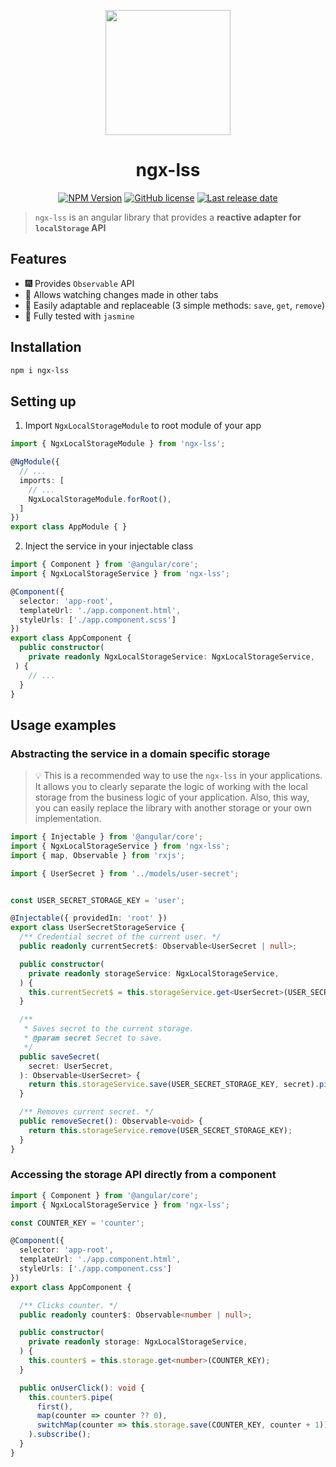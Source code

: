 <p align="center"><img height=200 src="https://user-images.githubusercontent.com/37013688/199909362-c2fd546d-e84d-46a8-b023-6a634bbdb483.png" /></p>


<h1 align="center">ngx-lss</h1> 

<p align="center">
  <a href="https://www.npmjs.com/package/ngx-lss"><img src="https://img.shields.io/npm/v/ngx-lss?style=flat-square" alt="NPM Version" /></a>
  <a href="https://github.com/chernodub/ngx-lss/blob/main/LICENSE"><img src="https://img.shields.io/github/license/chernodub/ngx-lss?style=flat-square" alt="GitHub license" /></a>
  <a href="https://github.com/chernodub/ngx-lss/releases/latest"><img alt="Last release date" src="https://img.shields.io/github/release-date/chernodub/ngx-lss?style=flat-square"/></a>
</p>

> `ngx-lss` is an angular library that provides a **reactive adapter for `localStorage` API**

## Features

* 🎆 Provides `Observable` API
* 👀 Allows watching changes made in other tabs
* 🐣 Easily adaptable and replaceable (3 simple methods: `save`, `get`, `remove`)
* 🔬 Fully tested with `jasmine`

## Installation

```bash
npm i ngx-lss
```

## Setting up

1. Import `NgxLocalStorageModule` to root module of your app

  ```typescript
  import { NgxLocalStorageModule } from 'ngx-lss';

  @NgModule({
    // ...
    imports: [
      // ...
      NgxLocalStorageModule.forRoot(),
    ]
  })
  export class AppModule { }
  ```

2. Inject the service in your injectable class

  ```typescript
  import { Component } from '@angular/core';
  import { NgxLocalStorageService } from 'ngx-lss';

  @Component({
    selector: 'app-root',
    templateUrl: './app.component.html',
    styleUrls: ['./app.component.scss']
  })
  export class AppComponent {
    public constructor(
      private readonly NgxLocalStorageService: NgxLocalStorageService,
   ) {
      // ...
    }
  }
  ```

## Usage examples

### Abstracting the service in a domain specific storage

> 💡 This is a recommended way to use the `ngx-lss` in your applications. It allows you to clearly separate the logic of working with the local storage from the business logic of your application. Also, this way, you can easily replace the library with another storage or your own implementation.


```ts
import { Injectable } from '@angular/core';
import { NgxLocalStorageService } from 'ngx-lss';
import { map, Observable } from 'rxjs';

import { UserSecret } from '../models/user-secret';


const USER_SECRET_STORAGE_KEY = 'user';

@Injectable({ providedIn: 'root' })
export class UserSecretStorageService {
  /** Credential secret of the current user. */
  public readonly currentSecret$: Observable<UserSecret | null>;

  public constructor(
    private readonly storageService: NgxLocalStorageService,
  ) {
    this.currentSecret$ = this.storageService.get<UserSecret>(USER_SECRET_STORAGE_KEY);
  }

  /**
   * Saves secret to the current storage.
   * @param secret Secret to save.
   */
  public saveSecret(
    secret: UserSecret,
  ): Observable<UserSecret> {
    return this.storageService.save(USER_SECRET_STORAGE_KEY, secret).pipe(map(() => secret));
  }

  /** Removes current secret. */
  public removeSecret(): Observable<void> {
    return this.storageService.remove(USER_SECRET_STORAGE_KEY);
  }
}
```

### Accessing the storage API directly from a component

```typescript
import { Component } from '@angular/core';
import { NgxLocalStorageService } from 'ngx-lss';

const COUNTER_KEY = 'counter';

@Component({
  selector: 'app-root',
  templateUrl: './app.component.html',
  styleUrls: ['./app.component.css']
})
export class AppComponent {

  /** Clicks counter. */
  public readonly counter$: Observable<number | null>;

  public constructor(
    private readonly storage: NgxLocalStorageService,
  ) {
    this.counter$ = this.storage.get<number>(COUNTER_KEY);
  }

  public onUserClick(): void {
    this.counter$.pipe(
      first(),
      map(counter => counter ?? 0),
      switchMap(counter => this.storage.save(COUNTER_KEY, counter + 1)),
    ).subscribe();
  }
}
```
